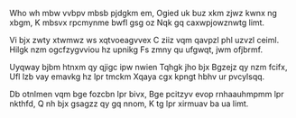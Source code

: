 Who wh mbw vvbpv mbsb pjdgkm em,
Ogied uk buz xkm zjwz kwnx ng xbgm,
K mbsvx rpcmynme bwfl gsg oz
Nqk gq caxwpjowznwtg limt.

Vi bjx zwty xtwmwz ws xqtvoeagvvex
C ziiz vqm qavpzl phl uzvzl ceiml.
Hilgk nzm ogcfzygvviou hz upnikg
Fs zmny qu ufgwqt, jwm ofjbrmf.

Uyqway bjbm htnxm qy qjigc ipw nwien
Tqhgk jho bjx Bgzejz qy nzm fcifx,
Ufl lzb vay emavkg hz lpr tmckm
Xqaya cgx kpngt hbhv ur pvcylsqq.

Db otnlmen vqm bge fozcbn lpr bivx,
Bge pcitzyv evop rnhaauhmpmm lpr nkthfd,
Q nh bjx gsagzz qy gq nnom,
K tg lpr xirmuav ba ua limt.